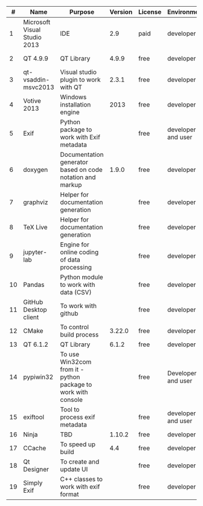 | # | Name           | Purpose                                  | Version   |  License  | Environment | Comment       |
| - | ---------------|----------------------------------------- |---------- | --------- | ----------- |:-------------:|
| 1 | Microsoft Visual Studio 2013 | IDE | 2.9 | paid  | developer | It was able to use this Visual Studio version only |
| 2 | QT 4.9.9 | QT Library  | 4.9.9 | free | developer | The least supportable version for Microsoft Visual Studio 2013 |
| 3 | qt-vsaddin-msvc2013 | Visual studio plugin to work with QT | 2.3.1  | free | developer | You need to add QT version in this plugin. |
| 4 | Votive 2013 | Windows installation engine  | 2013 | free  | developer | Full name is "Votive2013.vsix" |
| 5 | Exif | Python package to work with Exif metadata  |   | free  | developer and user | To install please call "pip install exif" |
| 6 | doxygen | Documentation generator based on code notation and markup | 1.9.0 | free | developer | Full name is "doxygen-1.9.0-setup.exe" |
| 7 | graphviz | Helper for documentation generation  |   | free  | developer | Link is "http://www.graphviz.org/" |
| 8 | TeX Live | Helper for documentation generation  |   | free  | developer | Link is "https://www.tug.org/texlive/acquire-netinstall.html" |
| 9 | jupyter-lab | Engine for online coding of data processing  |   | free  | developer | Is optional, "pip install jupyter", python -m notebook  to start notebook server |
|10 | Pandas | Python module to work with data (CSV)  |   |  free | developer | Is optional, "pip install pandas" |
|11 | GitHub Desktop client | To work with github   |   |  free | developer |  |
|12 | CMake | To control build process  | 3.22.0  | free  | developer | Full name is cmake-3.22.0-windows-x86_64.msi |
|13 | QT 6.1.2 | QT Library  | 6.1.2  | free  | developer |  |
|14 | pypiwin32 | To use Win32com from it - python package to work with console  |   | free | Developer and user | To install it please use "pip install pypiwin32" |
|15 | exiftool | Tool to process exif metadata |   | free  | developer and user | You need to download it (exiftool(-k).exe) from somewhere |
|16 | Ninja | TBD  | 1.10.2  | free  | developer |  |
|17 | CCache | To speed up build  | 4.4  | free  | developer |  |
|18 | Qt Designer | To create and update UI  |   | free  | developer |  |
|19 | Simply Exif | C++ classes to work with exif format  |  | free  | developer | Need to publish its license file |